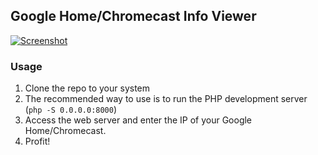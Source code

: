 ## Google Home/Chromecast Info Viewer


[![Screenshot](https://screenshotscdn.firefoxusercontent.com/images/91872fd5-f1cd-43b2-8714-c19af38b38e8.png)](https://screenshots.firefox.com/CUrnH62wVTOdtWOY/localhost)

### Usage
1. Clone the repo to your system
2. The recommended way to use is to run the PHP development server (`php -S 0.0.0.0:8000`)
3. Access the web server and enter the IP of your Google Home/Chromecast.
4. Profit!
